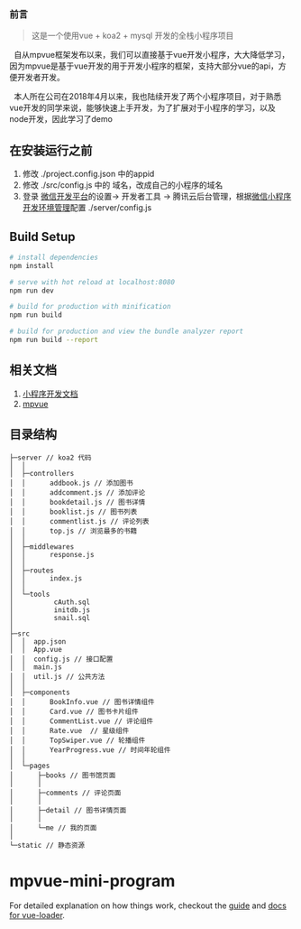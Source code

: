 <h3>前言</h3>

> 这是一个使用vue + koa2 + mysql 开发的全栈小程序项目

&nbsp;&nbsp;自从mpvue框架发布以来，我们可以直接基于vue开发小程序，大大降低学习，因为mpvue是基于vue开发的用于开发小程序的框架，支持大部分vue的api，方便开发者开发。

&nbsp;&nbsp;本人所在公司在2018年4月以来，我也陆续开发了两个小程序项目，对于熟悉vue开发的同学来说，能够快速上手开发，为了扩展对于小程序的学习，以及node开发，因此学习了demo

## 在安装运行之前

1. 修改 ./project.config.json 中的appid
2. 修改 ./src/config.js 中的 域名，改成自己的小程序的域名
3. 登录 [微信开发平台](https://mp.weixin.qq.com/wxopen/thirdtools?action=qcloud_tool&token=1567563364&lang=zh_CN)的设置-> 开发者工具 -> 腾讯云后台管理，根据[微信小程序开发环境管理](https://console.qcloud.com/lav2/dev)配置 ./server/config.js

## Build Setup

``` bash
# install dependencies
npm install

# serve with hot reload at localhost:8080
npm run dev

# build for production with minification
npm run build

# build for production and view the bundle analyzer report
npm run build --report
```

## 相关文档

1. [小程序开发文档](https://developers.weixin.qq.com/miniprogram/dev/)
2. [mpvue](http://mpvue.com/)

## 目录结构

```
├─server // koa2 代码
│  │
│  ├─controllers
│  │      addbook.js // 添加图书
│  │      addcomment.js // 添加评论
│  │      bookdetail.js // 图书详情
│  │      booklist.js // 图书列表
│  │      commentlist.js // 评论列表
│  │      top.js // 浏览最多的书籍
│  │
│  ├─middlewares
│  │      response.js
│  │
│  ├─routes
│  │      index.js
│  │
│  └─tools
│          cAuth.sql
│          initdb.js
│          snail.sql
│
├─src
│  │  app.json
│  │  App.vue
│  │  config.js // 接口配置
│  │  main.js
│  │  util.js // 公共方法
│  │
│  ├─components
│  │      BookInfo.vue // 图书详情组件
│  │      Card.vue // 图书卡片组件
│  │      CommentList.vue // 评论组件
│  │      Rate.vue  // 星级组件
│  │      TopSwiper.vue // 轮播组件
│  │      YearProgress.vue // 时间年轮组件
│  │
│  └─pages
│      ├─books // 图书馆页面
│      │
│      ├─comments // 评论页面
│      │
│      ├─detail // 图书详情页面
│      │
│      └─me // 我的页面
│
└─static // 静态资源

```

# mpvue-mini-program

For detailed explanation on how things work, checkout the [guide](http://vuejs-templates.github.io/webpack/) and [docs for vue-loader](http://vuejs.github.io/vue-loader).
